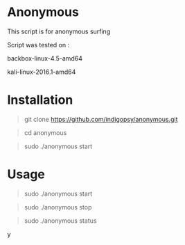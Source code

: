 # Anonymous

This script is for anonymous surfing

Script was tested on :

backbox-linux-4.5-amd64

kali-linux-2016.1-amd64

# Installation
> git clone https://github.com/indigopsy/anonymous.git

> cd anonymous

> sudo ./anonymous start

# Usage
> sudo ./anonymous start

> sudo ./anonymous stop

> sudo ./anonymous status

y
